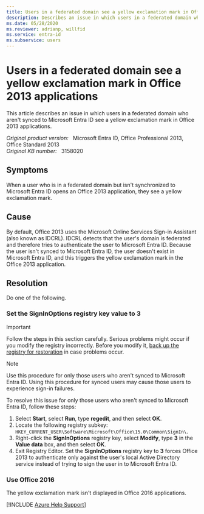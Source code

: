 ```yaml
---
title: Users in a federated domain see a yellow exclamation mark in Office 2013 apps
description: Describes an issue in which users in a federated domain who aren't synced to Microsoft Entra ID see a yellow exclamation mark in Office 2013 apps. Provides solutions.
ms.date: 05/28/2020
ms.reviewer: adrianp, willfid
ms.service: entra-id
ms.subservice: users
---
```

# Users in a federated domain see a yellow exclamation mark in Office 2013 applications

This article describes an issue in which users in a federated domain who aren't synced to Microsoft Entra ID see a yellow exclamation mark in Office 2013 applications.

_Original product version:_ &nbsp; Microsoft Entra ID, Office Professional 2013, Office Standard 2013  
_Original KB number:_ &nbsp; 3158020

## Symptoms

When a user who is in a federated domain but isn't synchronized to Microsoft Entra ID opens an Office 2013 application, they see a yellow exclamation mark.

## Cause

By default, Office 2013 uses the Microsoft Online Services Sign-in Assistant (also known as IDCRL). IDCRL detects that the user's domain is federated and therefore tries to authenticate the user to Microsoft Entra ID. Because the user isn't synced to Microsoft Entra ID, the user doesn't exist in Microsoft Entra ID, and this triggers the yellow exclamation mark in the Office 2013 application.

## Resolution

Do one of the following.

### Set the SignInOptions registry key value to 3

> [!IMPORTANT]
> Follow the steps in this section carefully. Serious problems might occur if you modify the registry incorrectly. Before you modify it, [back up the registry for restoration](https://support.microsoft.com/help/322756) in case problems occur.

> [!NOTE]
> Use this procedure for only those users who aren't synced to Microsoft Entra ID. Using this procedure for synced users may cause those users to experience sign-in failures.

To resolve this issue for only those users who aren't synced to Microsoft Entra ID, follow these steps:

1. Select **Start**, select **Run**, type **regedit**, and then select **OK**.
2. Locate the following registry subkey: `HKEY_CURRENT_USER\Software\Microsoft\Office\15.0\Common\SignIn\`.
3. Right-click the **SignInOptions** registry key, select **Modify**, type **3** in the **Value data** box, and then select **OK**.
4. Exit Registry Editor. Set the **SignInOptions** registry key to **3** forces Office 2013 to authenticate only against the user's local Active Directory service instead of trying to sign the user in to Microsoft Entra ID.

### Use Office 2016

The yellow exclamation mark isn't displayed in Office 2016 applications.

[!INCLUDE [Azure Help Support](../../includes/azure-help-support.md)]

